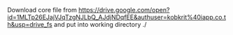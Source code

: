 Download core file from https://drive.google.com/open?id=1MLTp26EJajVJqTzgNJLbQ_AJdjNDqfEE&authuser=kobkrit%40iapp.co.th&usp=drive_fs
and put into working directory ./ 
